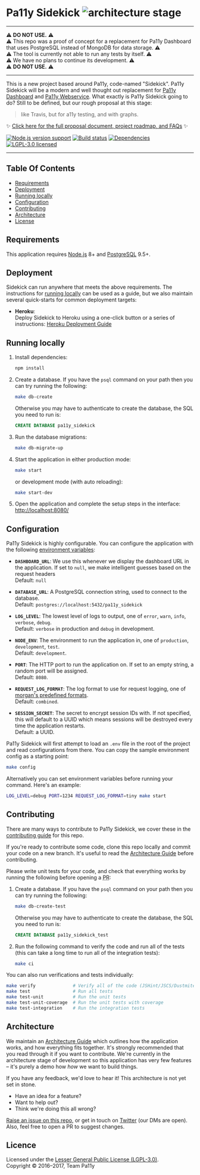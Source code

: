 
# Pa11y Sidekick ![architecture stage][status-badge]

---

⚠️ **DO NOT USE.** ⚠️  
⚠️ This repo was a proof of concept for a replacement for Pa11y Dashboard that uses PostgreSQL instead of MongoDB for data storage. ⚠️  
⚠️ The tool is currently not able to run any tests by itself. ⚠️  
⚠️ We have no plans to continue its development. ⚠️  
⚠️ **DO NOT USE.** ⚠️  

---

This is a new project based around Pa11y, code-named "Sidekick". Pa11y Sidekick will be a modern and well thought out replacement for [Pa11y Dashboard] and [Pa11y Webservice]. What exactly is Pa11y Sidekick going to do? Still to be defined, but our rough proposal at this stage:

  > like Travis, but for a11y testing, and with graphs.

:sparkles: [Click here for the full proposal document, project roadmap, and FAQs](docs/proposal.md) :sparkles:

[![Node.js version support][shield-node]][info-node]
[![Build status][shield-build]][info-build]
[![Dependencies][shield-dependencies]][info-dependencies]
[![LGPL-3.0 licensed][shield-license]][info-license]

---


## Table Of Contents

  - [Requirements](#requirements)
  - [Deployment](#deployment)
  - [Running locally](#running-locally)
  - [Configuration](#configuration)
  - [Contributing](#contributing)
  - [Architecture](#architecture)
  - [License](#license)


## Requirements

This application requires [Node.js] 8+ and [PostgreSQL] 9.5+.


## Deployment

Sidekick can run anywhere that meets the above requirements. The instructions for [running locally](#running-locally) can be used as a guide, but we also maintain several quick-starts for common deployment targets:

  - **Heroku**:<br/>
    Deploy Sidekick to Heroku using a one-click button or a series of instructions: [Heroku Deployment Guide](docs/deploy/heroku.md)


## Running locally

  1. Install dependencies:

     ```sh
     npm install
     ```

  2. Create a database. If you have the `psql` command on your path then you can try running the following:

     ```sh
     make db-create
     ```

     Otherwise you may have to authenticate to create the database, the SQL you need to run is:

     ```sql
     CREATE DATABASE pa11y_sidekick
     ```

  3. Run the database migrations:

     ```sh
     make db-migrate-up
     ```

  4. Start the application in either production mode:

     ```sh
     make start
     ```

     or development mode (with auto reloading):

     ```sh
     make start-dev
     ```

  5. Open the application and complete the setup steps in the interface: <http://localhost:8080/>


## Configuration

Pa11y Sidekick is highly configurable. You can configure the application with the following [environment variables]:

  - **`DASHBOARD_URL`**: We use this whenever we display the dashboard URL in the application. If set to `null`, we make intelligent guesses based on the request headers<br/>
    Default: `null`

  - **`DATABASE_URL`**: A PostgreSQL connection string, used to connect to the database.<br/>
    Default: `postgres://localhost:5432/pa11y_sidekick`

  - **`LOG_LEVEL`**: The lowest level of logs to output, one of `error`, `warn`, `info`, `verbose`, `debug`.<br/>
    Default: `verbose` in production and `debug` in development.

  - **`NODE_ENV`**: The environment to run the application in, one of `production`, `development`, `test`.<br/>
    Default: `development`.

  - **`PORT`**: The HTTP port to run the application on. If set to an empty string, a random port will be assigned.<br/>
    Default: `8080`.

  - **`REQUEST_LOG_FORMAT`**: The log format to use for request logging, one of [morgan's predefined formats][morgan-formats].<br/>
    Default: `combined`.

  - **`SESSION_SECRET`**: The secret to encrypt session IDs with. If not specified, this will default to a UUID which means sessions will be destroyed every time the application restarts.<br/>
    Default: a UUID.

Pa11y Sidekick will first attempt to load an `.env` file in the root of the project and read configurations from there. You can copy the sample environment config as a starting point:

```sh
make config
```

Alternatively you can set environment variables before running your command. Here's an example:

```sh
LOG_LEVEL=debug PORT=1234 REQUEST_LOG_FORMAT=tiny make start
```


## Contributing

There are many ways to contribute to Pa11y Sidekick, we cover these in the [contributing guide](CONTRIBUTING.md) for this repo.

If you're ready to contribute some code, clone this repo locally and commit your code on a new branch. It's useful to read the [Architecture Guide](docs/architecture.md) before contributing.

Please write unit tests for your code, and check that everything works by running the following before opening a <abbr title="pull request">PR</abbr>:

1. Create a database. If you have the `psql` command on your path then you can try running the following:

   ```sh
   make db-create-test
   ```

   Otherwise you may have to authenticate to create the database, the SQL you need to run is:

   ```sql
   CREATE DATABASE pa11y_sidekick_test
   ```

2. Run the following command to verify the code and run all of the tests (this can take a long time to run all of the integration tests):

   ```sh
   make ci
   ```

You can also run verifications and tests individually:

```sh
make verify              # Verify all of the code (JSHint/JSCS/Dustmite)
make test                # Run all tests
make test-unit           # Run the unit tests
make test-unit-coverage  # Run the unit tests with coverage
make test-integration    # Run the integration tests
```


## Architecture

We maintain an [Architecture Guide](docs/architecture.md) which outlines how the application works, and how everything fits together. It's strongly recommended that you read through it if you want to contribute. We're currently in the architecture stage of development so this application has very few features – it's purely a demo how _how_ we want to build things.

If you have any feedback, we'd love to hear it! This architecture is not yet set in stone.

  - Have an idea for a feature?
  - Want to help out?
  - Think we're doing this all wrong?

[Raise an issue on this repo][issues], or get in touch on [Twitter][twitter] (our DMs are open). Also, feel free to open a PR to suggest changes.


## Licence

Licensed under the [Lesser General Public License (LGPL-3.0)](LICENSE).<br/>
Copyright &copy; 2016–2017, Team Pa11y



[environment variables]: https://en.wikipedia.org/wiki/Environment_variable
[issues]: https://github.com/pa11y/sidekick/issues
[morgan-formats]: https://github.com/expressjs/morgan#predefined-formats
[node.js]: https://nodejs.org/
[pa11y dashboard]: https://github.com/pa11y/dashboard
[pa11y webservice]: https://github.com/pa11y/webservice
[postgresql]: http://www.postgresql.org/
[status-badge]: https://img.shields.io/badge/status-architecture-orange.svg
[twitter]: https://twitter.com/pa11yorg

[info-dependencies]: https://gemnasium.com/pa11y/sidekick
[info-license]: LICENSE
[info-node]: package.json
[info-build]: https://travis-ci.org/pa11y/sidekick
[shield-dependencies]: https://img.shields.io/gemnasium/pa11y/sidekick.svg
[shield-license]: https://img.shields.io/badge/license-LGPL%203.0-blue.svg
[shield-node]: https://img.shields.io/badge/node.js%20support-4–6-brightgreen.svg
[shield-build]: https://img.shields.io/travis/pa11y/sidekick/master.svg
